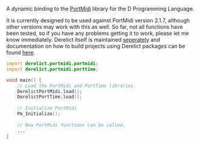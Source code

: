 A dynamic binding to the [PortMidi](http://portmedia.sourceforge.net) library for the D Programming Language.

It is currently designed to be used against PortMidi version 2.1.7, although other versions may work with this as well. So far, not all functions have been tested, so if you have any problems getting it to work, please let me know immediately.
Derelict itself is maintained [seperately](https://github.com/DerelictOrg) and documentation on how to build projects using Derelict packages can be found [here](https://derelictorg.github.io/using.html). 

```D
import derelict.portmidi.portmidi;
import derelict.portmidi.porttime;

void main() {
    // Load the PortMidi and PortTime libraries.
    DerelictPortMidi.load();
    DerelictPortTime.load();
    
    // Initialize PortMidi
    Pm_Initialize();
    
    // Now PortMidi functions can be called.
    ...
}
```
